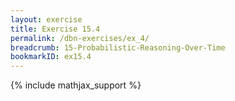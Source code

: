 ```yaml
---
layout: exercise
title: Exercise 15.4
permalink: /dbn-exercises/ex_4/
breadcrumb: 15-Probabilistic-Reasoning-Over-Time
bookmarkID: ex15.4
---
```


{% include mathjax_support %}
